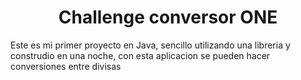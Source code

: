 <h1 align="center"> Challenge conversor ONE</h1>
<p>Este es mi primer proyecto en Java, sencillo utilizando una libreria y construdio en una noche, con esta aplicacion se pueden hacer conversiones entre divisas</p>